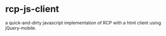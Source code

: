 # rcp-js-client

a quick-and-dirty javascript implementation of RCP with a html client using jQuery-mobile.
